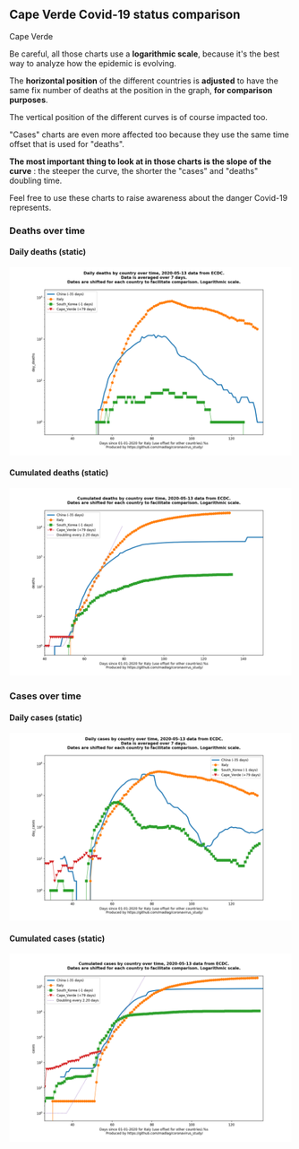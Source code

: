 ## Cape Verde Covid-19 status comparison 

Cape Verde



Be careful, all those charts use a **logarithmic scale**, because it's the best way to analyze how the epidemic is evolving.
 
The **horizontal position** of the different countries is **adjusted** to have the same fix number of deaths at the position in the graph, **for comparison purposes**.

The vertical position of the different curves is of course impacted too.

"Cases" charts are even more affected too because they use the same time offset that is used for "deaths".

**The most important thing to look at in those charts is the slope of the curve** : the steeper the curve, the shorter the "cases" and "deaths" doubling time.

Feel free to use these charts to raise awareness about the danger Covid-19 represents. 


 
### Deaths over time
 
#### Daily deaths (static)
![Cape Verde covid-19 daily deaths static chart](https://raw.githubusercontent.com/madlag/coronavirus_study/master/notebooks/graphs/2020-05-13/countries/Cape_Verde/2020-05-13_Cape_Verde_day_deaths.png "Cape Verde covid-19 day_deaths static chart")   
 
#### Cumulated deaths (static)
![Cape Verde covid-19 cumulated deaths static chart](https://raw.githubusercontent.com/madlag/coronavirus_study/master/notebooks/graphs/2020-05-13/countries/Cape_Verde/2020-05-13_Cape_Verde_deaths.png "Cape Verde covid-19 deaths static chart")   

 
### Cases over time
 
#### Daily cases (static)
![Cape Verde covid-19 daily cases static chart](https://raw.githubusercontent.com/madlag/coronavirus_study/master/notebooks/graphs/2020-05-13/countries/Cape_Verde/2020-05-13_Cape_Verde_day_cases.png "Cape Verde covid-19 day_cases static chart")   
 
#### Cumulated cases (static)
![Cape Verde covid-19 cumulated cases static chart](https://raw.githubusercontent.com/madlag/coronavirus_study/master/notebooks/graphs/2020-05-13/countries/Cape_Verde/2020-05-13_Cape_Verde_cases.png "Cape Verde covid-19 cases static chart")   

